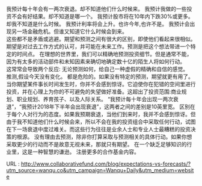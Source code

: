  我预计每十年会有一两次衰退。却不知道他们什么时候来。 
 我预计我做的一些投资不会有好结果。却不知道是哪一个。 
 我预计股市将在10年内下跌30%或更多。却我不知道是什么时候。 
 我预计利率将会上升。也许今年,也许不是。 
 我预计会出现另一场金融危机。但谁又知道它什么时候会到来。  
 这些都不是矛盾或逃避。期望和预测之间有很大的区别，即使他们看起来很相似。
 期望是对过去工作方式的认可，并可能在未来工作。预测是把这个想法带进一个特定的时间点。
 在理想的世界里，我们可以精确地预测投资细节。但是通常不能，因为有太多的活动部件和未知因素来确切地确定数十亿的陌生人将如何行动。      
 这常常会导致两个反应: 
 无论预测如何，给自己一种虚假的精确和自信的感觉。  
 推测,假设今天没有变化。 
 都是危险的。如果没有特定的预测，期望就更有用了。
 当你期望某件事长时间发生时，你并不会感到惊讶。它迫使你在犯错的空间里进行投资，并在心理上为你的不可避免的失望做好准备。这超出了投资范围:商业规划、职业规划、养育孩子、以及人际关系。 
 “我预计每十年会出现一两次衰退”，“我预计2018年下半年会出现衰退”，这两者之间的差别是10英里宽。 
 区别在于每个人对行为的态度。如果我预期衰退，当他们到来时，我并不会感到惊讶。但由于我不知道他们什么时候会来，所以不会在我的投资组合中采取任何行动，试图在下一场衰退中度过难关。而这些行为往往是业余人士和专业人士最糟糕的投资决策的根源。
 没有理由去预测，除非你打算采取与预测相关的具体行动。如果你想采取更少的行动而不是故意无视未来，那就只有期望。 
 在一个缺乏足够知识的行业里，这是一种智慧的谦逊。 
 注册更多的合作基金内容。
  
   
  URL : http://www.collaborativefund.com/blog/expectations-vs-forecasts/?utm_source=wanqu.co&utm_campaign=Wanqu+Daily&utm_medium=website